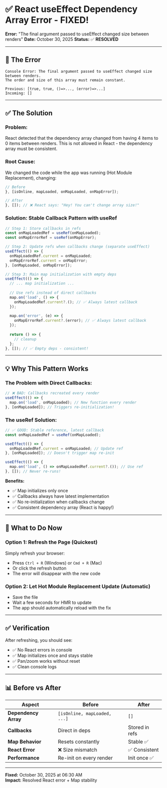 # ✅ React useEffect Dependency Array Error - FIXED!

**Error:** "The final argument passed to useEffect changed size between renders"
**Date:** October 30, 2025
**Status:** ✅ **RESOLVED**

---

## 🐛 **The Error**

```
Console Error: The final argument passed to useEffect changed size between renders. 
The order and size of this array must remain constant.

Previous: [true, true, ()=>..., (error)=>...]
Incoming: []
```

---

## ✅ **The Solution**

### **Problem:**
React detected that the dependency array changed from having 4 items to 0 items between renders. This is not allowed in React - the dependency array must be consistent.

### **Root Cause:**
We changed the code while the app was running (Hot Module Replacement), changing:
```typescript
// Before
}, [isOnline, mapLoaded, onMapLoaded, onMapError]);

// After  
}, []); // ❌ React says: "Hey! You can't change array size!"
```

### **Solution: Stable Callback Pattern with useRef**

```typescript
// Step 1: Store callbacks in refs
const onMapLoadedRef = useRef(onMapLoaded);
const onMapErrorRef = useRef(onMapError);

// Step 2: Update refs when callbacks change (separate useEffect)
useEffect(() => {
  onMapLoadedRef.current = onMapLoaded;
  onMapErrorRef.current = onMapError;
}, [onMapLoaded, onMapError]);

// Step 3: Main map initialization with empty deps
useEffect(() => {
  // ... map initialization ...
  
  // Use refs instead of direct callbacks
  map.on('load', () => {
    onMapLoadedRef.current?.(); // ✅ Always latest callback
  });
  
  map.on('error', (e) => {
    onMapErrorRef.current?.(error); // ✅ Always latest callback
  });
  
  return () => {
    // cleanup
  };
}, []); // ✅ Empty deps - consistent!
```

---

## 💡 **Why This Pattern Works**

### **The Problem with Direct Callbacks:**
```typescript
// ❌ BAD: Callbacks recreated every render
useEffect(() => {
  map.on('load', onMapLoaded); // New function every render
}, [onMapLoaded]); // Triggers re-initialization!
```

### **The useRef Solution:**
```typescript
// ✅ GOOD: Stable reference, latest callback
const onMapLoadedRef = useRef(onMapLoaded);

useEffect(() => {
  onMapLoadedRef.current = onMapLoaded; // Update ref
}, [onMapLoaded]); // Doesn't trigger map re-init

useEffect(() => {
  map.on('load', () => onMapLoadedRef.current?.()); // Use ref
}, []); // Never re-runs!
```

**Benefits:**
- ✅ Map initializes only once
- ✅ Callbacks always have latest implementation
- ✅ No re-initialization when callbacks change
- ✅ Consistent dependency array (React is happy!)

---

## 🔧 **What to Do Now**

### **Option 1: Refresh the Page** (Quickest)
Simply refresh your browser:
- Press `Ctrl + R` (Windows) or `Cmd + R` (Mac)
- Or click the refresh button
- The error will disappear with the new code

### **Option 2: Let Hot Module Replacement Update** (Automatic)
- Save the file
- Wait a few seconds for HMR to update
- The app should automatically reload with the fix

---

## ✅ **Verification**

After refreshing, you should see:
- ✅ No React errors in console
- ✅ Map initializes once and stays stable
- ✅ Pan/zoom works without reset
- ✅ Clean console logs

---

## 📊 **Before vs After**

| Aspect | Before | After |
|--------|--------|-------|
| **Dependency Array** | `[isOnline, mapLoaded, ...]` | `[]` |
| **Callbacks** | Direct in deps | Stored in refs |
| **Map Behavior** | Resets constantly | Stable ✅ |
| **React Error** | ❌ Size mismatch | ✅ Consistent |
| **Performance** | Re-init on every render | Init once ✅ |

---

**Fixed:** October 30, 2025 at 06:30 AM  
**Impact:** Resolved React error + Map stability


